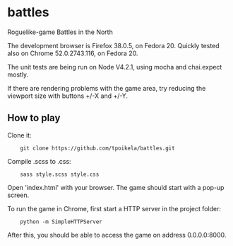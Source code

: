 # battles
Roguelike-game Battles in the North

The development browser is Firefox 38.0.5, on Fedora 20.
Quickly tested also on Chrome 52.0.2743.116, on Fedora 20.

The unit tests are being run on Node V4.2.1, using mocha and chai.expect mostly.

If there are rendering problems with the game area, try reducing the viewport
size with buttons +/-X and +/-Y.

## How to play

Clone it:
```code
    git clone https://github.com/tpoikela/battles.git
```

Compile .scss to .css:
```code
    sass style.scss style.css
```

Open 'index.html' with your browser. The game should start with a pop-up screen.

To run the game in Chrome, first start a HTTP server in the project folder:

```code
    python -m SimpleHTTPServer
```

After this, you should be able to access the game on address 0.0.0.0:8000.
